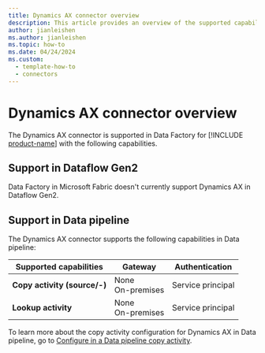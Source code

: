 ```yaml
---
title: Dynamics AX connector overview
description: This article provides an overview of the supported capabilities of the Dynamics AX connector.
author: jianleishen
ms.author: jianleishen
ms.topic: how-to
ms.date: 04/24/2024
ms.custom:
  - template-how-to
  - connectors
---
```


# Dynamics AX connector overview

The Dynamics AX connector is supported in Data Factory for [!INCLUDE [product-name](../includes/product-name.md)] with the following capabilities.

## Support in Dataflow Gen2

Data Factory in Microsoft Fabric doesn't currently support Dynamics AX in Dataflow Gen2.

## Support in Data pipeline

The Dynamics AX connector supports the following capabilities in Data pipeline:

| Supported capabilities | Gateway | Authentication |
| --- | --- | ---|
| **Copy activity (source/-)** | None <br>On-premises| Service principal |
| **Lookup activity** | None <br>On-premises | Service principal |

To learn more about the copy activity configuration for Dynamics AX in Data pipeline, go to [Configure in a Data pipeline copy activity](connector-dynamics-ax-copy-activity.md).

